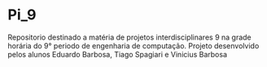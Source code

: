 # Pi_9
Repositorio destinado a matéria de projetos interdisciplinares 9 na grade horária do 9° periodo de engenharia de computação. Projeto desenvolvido pelos alunos Eduardo Barbosa, Tiago Spagiari e Vinicius Barbosa

